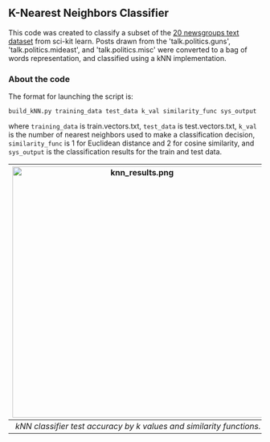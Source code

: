
K-Nearest Neighbors Classifier
---

This code was created to classify a subset of the [20 newsgroups text dataset](https://scikit-learn.org/0.19/datasets/twenty_newsgroups.html) from sci-kit learn. Posts drawn from the 'talk.politics.guns', 'talk.politics.mideast', and 'talk.politics.misc' were converted to a bag of words representation, and classified using a kNN implementation.

### About the code

The format for launching the script is:  

```build_kNN.py training_data test_data k_val similarity_func sys_output```

where ```training_data``` is train.vectors.txt, ```test_data``` is test.vectors.txt, ```k_val``` is the number of nearest neighbors used to make a classification decision, ```similarity_func``` is 1 for Euclidean distance and 2 for cosine similarity, and ```sys_output``` is the classification results for the train and test data.

| <img src="knn_results.png" alt="knn_results.png" width="500"/> | 
|:--:| 
| *kNN classifier test accuracy by k values and similarity functions.* |
